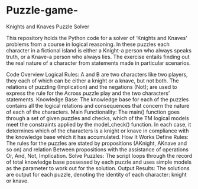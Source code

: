 # Puzzle-game-
Knights and Knaves Puzzle Solver

This repository holds the Python code for a solver of ‘Knights and Knaves’ problems from a course in logical reasoning. In these puzzles each character in a fictional island is either a Knight-a person who always speaks truth, or a Knave-a person who always lies. The exercise entails finding out the real nature of a character from statements made in particular scenarios.

Code Overview
Logical Rules:
A and B are two characters like two players, they each of which can be either a knight or a knave, but not both.
The relations of puzzling (Implication) and the negations (Not); are used to express the rule for the Across puzzle play and the two characters’ statements.
Knowledge Base:
The knowledge base for each of the puzzles contains all the logical relations and consequences that concern the nature of each of the characters.
Main Functionality:
The main() function goes through a set of given puzzles and checks, which of the TM logical models meet the constraints applied by the model_check() function.
In each case, it determines which of the characters is a knight or knave in compliance with the knowledge base which it has accumulated.
How It Works
Define Rules: The rules for the puzzles are stated by propositions (AKnight, AKnave and so on) and relation Between propositions with the assistance of operations Or, And, Not, Implication.
Solve Puzzles: The script loops through the record of total knowledge base possessed by each puzzle and uses simple models as the parameter to work out for the solution.
Output Results: The solutions are output for each puzzle, denoting the identity of each character: knight or knave.
